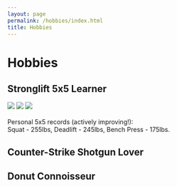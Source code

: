```yaml
---
layout: page
permalink: /hobbies/index.html
title: Hobbies
---
```


# Hobbies

## Stronglift 5x5 Learner

<div class="third">
<img src="/images/swimming2.JPG">
<img src="/images/swimming.JPG">
<img src="/images/surfing1.JPG">
</div>
<br>Personal 5x5 records (actively improving!):<br> Squat - 255lbs, Deadlift - 245lbs, Bench Press - 175lbs.


## Counter-Strike Shotgun Lover


## Donut Connoisseur
